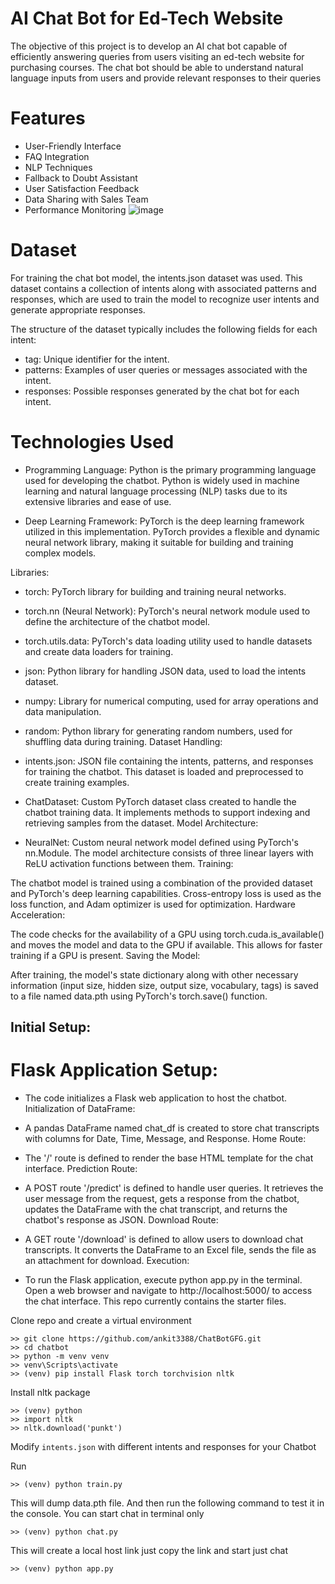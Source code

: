# AI Chat Bot for Ed-Tech Website
The objective of this project is to develop an AI chat bot capable of efficiently answering queries from users visiting an ed-tech website for purchasing courses. The chat bot should be able to understand natural language inputs from users and provide relevant responses to their queries


# Features
* User-Friendly Interface
* FAQ Integration
* NLP Techniques
* Fallback to Doubt Assistant
* User Satisfaction Feedback
* Data Sharing with Sales Team
* Performance Monitoring
![image](https://github.com/ankit3388/ChatBotGFG/assets/106178304/00411411-e636-4947-9718-30bd9bbcd72b)

# Dataset
For training the chat bot model, the intents.json dataset was used. This dataset contains a collection of intents along with associated patterns and responses, which are used to train the model to recognize user intents and generate appropriate responses.

The structure of the dataset typically includes the following fields for each intent:

* tag: Unique identifier for the intent.
* patterns: Examples of user queries or messages associated with the intent.
* responses: Possible responses generated by the chat bot for each intent.


# Technologies Used
* Programming Language: Python is the primary programming language used for developing the chatbot. Python is widely used in machine learning and natural language processing (NLP) tasks due to its extensive libraries and ease of use.

* Deep Learning Framework: PyTorch is the deep learning framework utilized in this implementation. PyTorch provides a flexible and dynamic neural network library, making it suitable for building and training complex models.

Libraries:

* torch: PyTorch library for building and training neural networks.
* torch.nn (Neural Network): PyTorch's neural network module used to define the architecture of the chatbot model.
* torch.utils.data: PyTorch's data loading utility used to handle datasets and create data loaders for training.
* json: Python library for handling JSON data, used to load the intents dataset.
* numpy: Library for numerical computing, used for array operations and data manipulation.
* random: Python library for generating random numbers, used for shuffling data during training.
Dataset Handling:

* intents.json: JSON file containing the intents, patterns, and responses for training the chatbot. This dataset is loaded and preprocessed to create training examples.
* ChatDataset: Custom PyTorch dataset class created to handle the chatbot training data. It implements methods to support indexing and retrieving samples from the dataset.
Model Architecture:

* NeuralNet: Custom neural network model defined using PyTorch's nn.Module. The model architecture consists of three linear layers with ReLU activation functions between them.
Training:

The chatbot model is trained using a combination of the provided dataset and PyTorch's deep learning capabilities.
Cross-entropy loss is used as the loss function, and Adam optimizer is used for optimization.
Hardware Acceleration:

The code checks for the availability of a GPU using torch.cuda.is_available() and moves the model and data to the GPU if available. This allows for faster training if a GPU is present.
Saving the Model:

After training, the model's state dictionary along with other necessary information (input size, hidden size, output size, vocabulary, tags) is saved to a file named data.pth using PyTorch's torch.save() function.
## Initial Setup:

# Flask Application Setup:

* The code initializes a Flask web application to host the chatbot.
Initialization of DataFrame:

* A pandas DataFrame named chat_df is created to store chat transcripts with columns for Date, Time, Message, and Response.
Home Route:

* The '/' route is defined to render the base HTML template for the chat interface.
Prediction Route:

* A POST route '/predict' is defined to handle user queries.
It retrieves the user message from the request, gets a response from the chatbot, updates the DataFrame with the chat transcript, and returns the chatbot's response as JSON.
Download Route:

* A GET route '/download' is defined to allow users to download chat transcripts.
It converts the DataFrame to an Excel file, sends the file as an attachment for download.
Execution:

* To run the Flask application, execute python app.py in the terminal.
Open a web browser and navigate to http://localhost:5000/ to access the chat interface.
This repo currently contains the starter files.


Clone repo and create a virtual environment
```
>> git clone https://github.com/ankit3388/ChatBotGFG.git
>> cd chatbot
>> python -m venv venv
>> venv\Scripts\activate
>> (venv) pip install Flask torch torchvision nltk
```

Install nltk package
```
>> (venv) python
>> import nltk
>> nltk.download('punkt')
```
Modify `intents.json` with different intents and responses for your Chatbot

Run
```
>> (venv) python train.py
```
This will dump data.pth file. And then run
the following command to test it in the console.
You can start chat in terminal only
```
>> (venv) python chat.py
```
This will create a local host link just copy the link and start just chat 
```
>> (venv) python app.py
```




